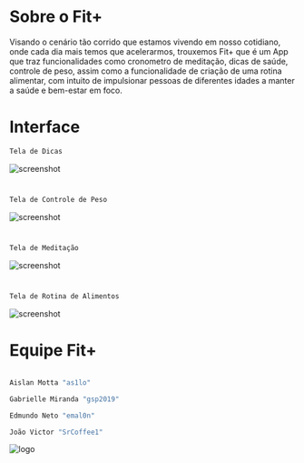 # Sobre o Fit+

Visando o cenário tão corrido que estamos vivendo em nosso cotidiano, onde cada dia mais temos que acelerarmos, trouxemos Fit+ que é um App que traz funcionalidades como cronometro de meditação, dicas de saúde, controle de peso, assim como a funcionalidade de criação de uma rotina alimentar, com intuito de impulsionar pessoas de diferentes idades a manter a saúde e bem-estar em foco.
# Interface
```bash
Tela de Dicas
```
![screenshot](https://raw.githubusercontent.com/emal0n/fitmais/main/lib/Dumps/742a1203-e2f8-472b-8411-eae46a21ead6.jpeg)
#
```bash
Tela de Controle de Peso
```
![screenshot](https://raw.githubusercontent.com/emal0n/fitmais/main/lib/Dumps/5d937e8a-f9f9-41da-b3c3-abd3012fb6d5.jpeg)
#
```bash
Tela de Meditação
```
![screenshot](https://raw.githubusercontent.com/emal0n/fitmais/main/lib/Dumps/a2605b4c-9f63-4420-af2b-337c18e53d23.jpeg)
#
```bash
Tela de Rotina de Alimentos
```
![screenshot](https://raw.githubusercontent.com/emal0n/fitmais/main/lib/Dumps/ee0590b3-4976-42dd-9f6c-035ace1f47d5.jpeg)
# Equipe Fit+

```bash 

Aislan Motta "as1lo"

Gabrielle Miranda "gsp2019"

Edmundo Neto "emal0n"

João Victor "SrCoffee1"
```
![logo](https://raw.githubusercontent.com/emal0n/fitmais/main/lib/Dumps/fe18f83d-5d9b-46f7-8361-ad432ad656ed.jpeg)

